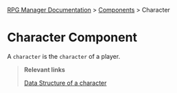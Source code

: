 [RPG Manager Documentation](../../index.md) >
[Components](0-index.md) >
Character

# Character Component

A `character` is the `character` of a player.

> **Relevant links**
>
> [Data Structure of a character](../data/character/index.md)
